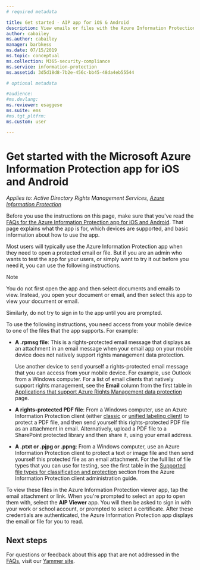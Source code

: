 ```yaml
---
# required metadata

title: Get started - AIP app for iOS & Android
description: View emails or files with the Azure Information Protection app for iOS and Android
author: cabailey
ms.author: cabailey
manager: barbkess
ms.date: 07/15/2019
ms.topic: conceptual
ms.collection: M365-security-compliance
ms.service: information-protection
ms.assetid: 3d5d18d8-7b2e-456c-bb45-48da4eb55544

# optional metadata

#audience:
#ms.devlang:
ms.reviewer: esaggese
ms.suite: ems
#ms.tgt_pltfrm:
ms.custom: user

---
```


# Get started with the Microsoft Azure Information Protection app for iOS and Android

*Applies to: Active Directory Rights Management Services, [Azure Information Protection](https://azure.microsoft.com/pricing/details/information-protection)*

Before you use the instructions on this page, make sure that you've read the [FAQs for the Azure Information Protection app for iOS and Android](mobile-app-faq.md). That page explains what the app is for, which devices are supported, and basic information about how to use the app.

Most users will typically use the Azure Information Protection app when they need to open a protected email or file. But if you are an admin who wants to test the app for your users, or simply want to try it out before you need it, you can use the following instructions.

> [!NOTE]
> You do not first open the app and then select documents and emails to view. Instead, you open your document or email, and then select this app to view your document or email.
>
> Similarly, do not try to sign in to the app until you are prompted.

To use the following instructions, you need access from your mobile device to one of the files that the app supports. For example:

- **A .rpmsg file**: This is a rights-protected email message that displays as an attachment in an email message when your email app on your mobile device does not natively support rights management data protection. 
    
    Use another device to send yourself a rights-protected email message that you can access from your mobile device. For example, use Outlook from a Windows computer. For a list of email clients that natively support rights management, see the **Email** column from the first table in [Applications that support Azure Rights Management data protection](../requirements-applications.md) page.

- **A rights-protected PDF file**: From a Windows computer, use an Azure Information Protection client (either [classic](client-classify-protect.md) or [unified labeling client](clientv2-classify-protect.md)) to protect a PDF file, and then send yourself this rights-protected PDF file as an attachment in email. Alternatively, upload a PDF file to a SharePoint protected library and then share it, using your email address.

- **A .ptxt or .pjpg or .ppng**: From a Windows computer, use an Azure Information Protection client to protect a text or image file and then send yourself this protected file as an email attachment. For the full list of file types that you can use for testing, see the first table in the [Supported file types for classification and protection](client-admin-guide-file-types.md#supported-file-types-for-classification-and-protection) section from the Azure Information Protection client administration guide. 

To view these files in the Azure Information Protection viewer app, tap the email attachment or link. When you're prompted to select an app to open them with, select the **AIP Viewer** app. You will then be asked to sign in with your work or school account, or prompted to select a certificate. After these credentials are authenticated, the Azure Information Protection app displays the email or file for you to read.

## Next steps

For questions or feedback about this app that are not addressed in the [FAQs](mobile-app-faq.md), visit our [Yammer site](https://www.yammer.com/AskIPTeam).
